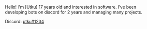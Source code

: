 
Hello! I'm [Utku] 17 years old and interested in software. I've been developing bots on discord for 2 years and managing many projects.

Discord: [utku#1234](https://discord.com/users/389084737177780234) 




